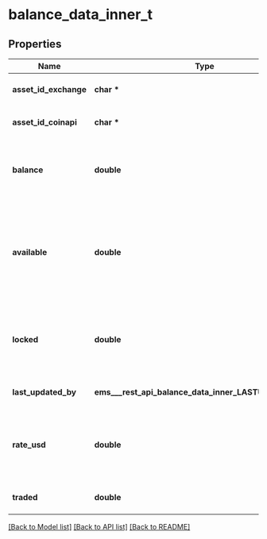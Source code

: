 # balance_data_inner_t

## Properties
Name | Type | Description | Notes
------------ | ------------- | ------------- | -------------
**asset_id_exchange** | **char \*** | Exchange currency code. | [optional] 
**asset_id_coinapi** | **char \*** | CoinAPI currency code. | [optional] 
**balance** | **double** | Value of the current total currency balance on the exchange. | [optional] 
**available** | **double** | Value of the current available currency balance on the exchange that can be used as collateral. | [optional] 
**locked** | **double** | Value of the current locked currency balance by the exchange. | [optional] 
**last_updated_by** | **ems___rest_api_balance_data_inner_LASTUPDATEDBY_e** | Source of the last modification.  | [optional] 
**rate_usd** | **double** | Current exchange rate to the USD for the single unit of the currency.  | [optional] 
**traded** | **double** | Value of the current total traded. | [optional] 

[[Back to Model list]](../README.md#documentation-for-models) [[Back to API list]](../README.md#documentation-for-api-endpoints) [[Back to README]](../README.md)



